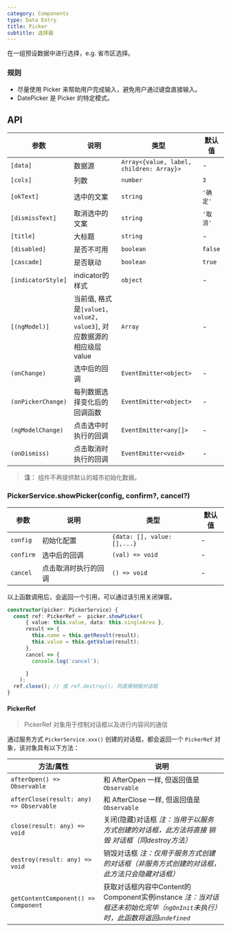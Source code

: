 ```yaml
---
category: Components
type: Data Entry
title: Picker
subtitle: 选择器
---
```


在一组预设数据中进行选择，e.g. 省市区选择。

### 规则
- 尽量使用 Picker 来帮助用户完成输入，避免用户通过键盘直接输入。
- DatePicker 是 Picker 的特定模式。

## API

参数 | 说明 | 类型 | 默认值
----|-----|------|------
| `[data]` | 数据源 | `Array<{value, label, children: Array}>` | - |
| `[cols]` | 列数 | `number` | `3` |
| `[okText]` | 选中的文案 | `string` | `'确定'` |
| `[dismissText]` | 取消选中的文案 | `string` | `'取消'` |
| `[title]` | 大标题 | `string` | - |
| `[disabled]` | 是否不可用 | `boolean` | `false` |
| `[cascade]` | 是否联动 | `boolean` | `true` |
| `[indicatorStyle]` | indicator的样式 | `object` | - |
| `[(ngModel)]` | 当前值, 格式是`[value1, value2, value3]`, 对应数据源的相应级层value | `Array` | - |
| `(onChange)` | 选中后的回调 | `EventEmitter<object>` | - |
| `(onPickerChange)` | 每列数据选择变化后的回调函数 | `EventEmitter<object>` | - |
| `(ngModelChange)` | 点击选中时执行的回调 | `EventEmitter<any[]>` | - |
| `(onDismiss)` | 点击取消时执行的回调 | `EventEmitter<void>`  | - |

> **注：** 组件不再提供默认的城市初始化数据。


### PickerService.showPicker(config, confirm?, cancel?)
参数 | 说明 | 类型 | 默认值
----|-----|------|------
| `config` | 初始化配置 | `{data: [], value: [],...}` | - |
| `confirm` | 选中后的回调 | `(val) => void` | - |
| `cancel` | 点击取消时执行的回调 | `() => void` | - |

以上函数调用后，会返回一个引用，可以通过该引用关闭弹窗。

```ts
constructor(picker: PickerService) {
  const ref: PickerRef =  picker.showPicker(
      { value: this.value, data: this.singleArea },
      result => {
        this.name = this.getResult(result);
        this.value = this.getValue(result);
      },
      cancel => {
        console.log('cancel');

      }
    );
  ref.close(); // 或 ref.destroy(); 将直接销毁对话框
}
```

#### PickerRef

> PickerRef 对象用于控制对话框以及进行内容间的通信

通过服务方式 `PickerService.xxx()` 创建的对话框，都会返回一个 `PickerRef` 对象，该对象具有以下方法：

| 方法/属性 | 说明 |
|----|----|
| `afterOpen() => Observable` | 和 AfterOpen 一样, 但返回值是`Observable` |
| `afterClose(result: any) => Observable` | 和 AfterClose 一样, 但返回值是`Observable` |
| `close(result: any) => void` | 关闭(隐藏)对话框 <i>注：当用于以服务方式创建的对话框，此方法将直接 销毁 对话框（同destroy方法）</i> |
| `destroy(result: any) => void` | 销毁对话框 <i>注：仅用于服务方式创建的对话框（非服务方式创建的对话框，此方法只会隐藏对话框）</i> |
| `getContentComponent() => Component` | 获取对话框内容中Content的Component实例instance <i>注：当对话框还未初始化完毕（`ngOnInit`未执行）时，此函数将返回`undefined`</i> |
